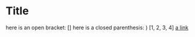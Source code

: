 # Title
here is an open bracket: []
here is a closed parenthesis: )
[1, 2, 3, 4]
[a link](www.microsoft.com/this()/here)